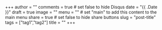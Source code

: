 +++
author = ""
comments = true # set false to hide Disqus
date = "{{ .Date }}"
draft = true
image = ""
menu = ""       # set "main" to add this content to the main menu
share = true    # set false to hide share buttons
slug = "post-title"
tags = ["tag1","tag2"]
title = ""
+++
